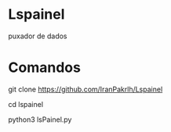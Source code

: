 # Lspainel
puxador de dados
# Comandos 
git clone https://github.com/IranPakrlh/Lspainel

cd lspainel

python3 lsPainel.py
